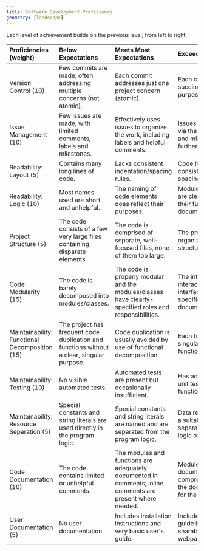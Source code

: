 ```yaml
---
title: Software Development Proficiency
geometry: [landscape]
---
```


Each level of achievement builds on the previous level, from left to right.

| Proficiencies (weight)   | Below Expectations       | Meets Most Expectations        | Exceeds Expectations       |
| :------------            | :----------------------- | :----------------------------- | :------------------------- |
| Version Control (10) | Few commits are made, often addressing multiple concerns (not atomic). | Each commit addresses just one project concern (atomic). | Each commit message succinctly describes the purpose of the commit. |
| Issue Management (10) | Few issues are made, with limited comments, labels and milestones. | Effectively uses issues to organize the work, including labels and helpful comments. | Issues are linked to commits via the commit messages, and milestones are used to further organize the work. |
| Readability: Layout (5) | Contains many long lines of code. | Lacks consistent indentation/spacing rules. | Code has clear and consistent indenting and spacing. |
| Readability: Logic (10) | Most names used are short and unhelpful. | The naming of code elements does reflect their purposes. | Modules/functions/variables are clearly named to reflect their functionality (self-documenting code). |
| Project Structure (5) | The code consists of a few very large files containing disparate elements. | The code is comprised of separate, well-focused files, none of them too large. | The project as a whole is organized in a sensible file structure. |
| Code Modularity (15) | The code is barely decomposed into modules/classes. | The code is properly modular and the modules/classes have clearly-specified roles and responsibilities. | The inter-module interactions and module interfaces are clearly specified in the documentation/comments. |
| Maintainability: Functional Decomposition (15) | The project has frequent code duplication and functions without a clear, singular purpose. | Code duplication is usually avoided by use of functional decomposition. | Each function has a clear, singular purpose. Long functions are avoided. |
| Maintainability: Testing (10) | No visible automated tests. | Automated tests are present but occasionally insufficient. | Has adequate automated unit testing code for public functions. |
| Maintainability: Resource Separation (5) | Special constants and string literals are used directly in the program logic. | Special constants and string literals are named and are separated from the program logic. | Data resources are stored in a suitable data format and separated from the business logic of the project. |
| Code Documentation (10) | The code contains limited or unhelpful comments. | The modules and functions are adequately documented in comments; inline comments are present where needed. | Module and function documenting comments are comprehensive and follow the documentation standard for the given language. |
| User Documentation (5) | No user documentation. | Includes installation instructions and very basic user's guide. | Includes an extensive user's guide in an appropriately sharable form (e.g., webpage). |


